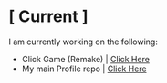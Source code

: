 # [ Current ]
I am currently working on the following:
- Click Game (Remake) | [Click Here](https://github.com/exoad/ClickGame)
- My main Profile repo | [Click Here](http://exoad.github.io/exoad)